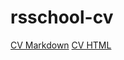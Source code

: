 # rsschool-cv

[CV Markdown](https://ninikitin.github.io/rsschool-cv/cv)
[CV HTML](https://ninikitin.github.io/rsschool-cv/)